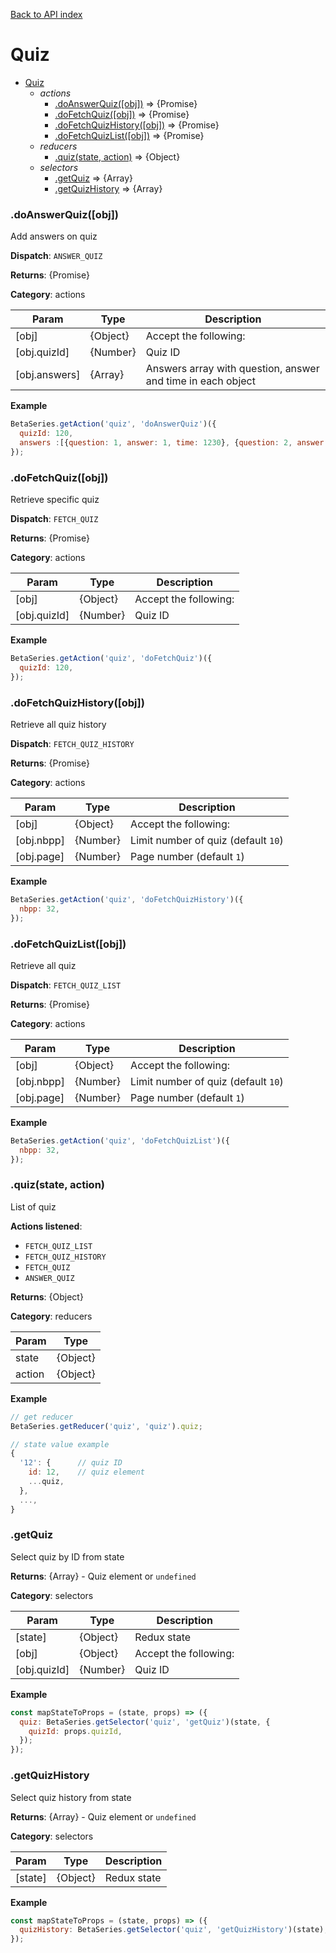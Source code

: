 [Back to API index](README.md)

# Quiz

* [Quiz](#module_Quiz)
    * _actions_
        * [.doAnswerQuiz([obj])](#module_Quiz.doAnswerQuiz) ⇒ {Promise}
        * [.doFetchQuiz([obj])](#module_Quiz.doFetchQuiz) ⇒ {Promise}
        * [.doFetchQuizHistory([obj])](#module_Quiz.doFetchQuizHistory) ⇒ {Promise}
        * [.doFetchQuizList([obj])](#module_Quiz.doFetchQuizList) ⇒ {Promise}
    * _reducers_
        * [.quiz(state, action)](#module_Quiz.quiz) ⇒ {Object}
    * _selectors_
        * [.getQuiz](#module_Quiz.getQuiz) ⇒ {Array}
        * [.getQuizHistory](#module_Quiz.getQuizHistory) ⇒ {Array}

<a name="module_Quiz.doAnswerQuiz"></a>

### .doAnswerQuiz([obj])

Add answers on quiz

**Dispatch**: `ANSWER_QUIZ`

**Returns**: {Promise}

**Category**: actions  

| Param | Type | Description |
| --- | --- | --- |
| [obj] | {Object} | Accept the following: |
| [obj.quizId] | {Number} | Quiz ID |
| [obj.answers] | {Array} | Answers array with question, answer and time in each object |

**Example**  

```js
BetaSeries.getAction('quiz', 'doAnswerQuiz')({
  quizId: 120,
  answers :[{question: 1, answer: 1, time: 1230}, {question: 2, answer: 2, time: 1230}, {question: 3, answer: 3, time: 1230}, {question: 4, answer: 1, time: 1230}, {question: 5, answer: 3, time: 1230}, {question: 6, answer: 2, time: 1230}, {question: 7, answer: 2, time: 1230}]
});
```

<a name="module_Quiz.doFetchQuiz"></a>

### .doFetchQuiz([obj])

Retrieve specific quiz

**Dispatch**: `FETCH_QUIZ`

**Returns**: {Promise}

**Category**: actions  

| Param | Type | Description |
| --- | --- | --- |
| [obj] | {Object} | Accept the following: |
| [obj.quizId] | {Number} | Quiz ID |

**Example**  

```js
BetaSeries.getAction('quiz', 'doFetchQuiz')({
  quizId: 120,
});
```

<a name="module_Quiz.doFetchQuizHistory"></a>

### .doFetchQuizHistory([obj])

Retrieve all quiz history

**Dispatch**: `FETCH_QUIZ_HISTORY`

**Returns**: {Promise}

**Category**: actions  

| Param | Type | Description |
| --- | --- | --- |
| [obj] | {Object} | Accept the following: |
| [obj.nbpp] | {Number} | Limit number of quiz (default `10`) |
| [obj.page] | {Number} | Page number (default `1`) |

**Example**  

```js
BetaSeries.getAction('quiz', 'doFetchQuizHistory')({
  nbpp: 32,
});
```

<a name="module_Quiz.doFetchQuizList"></a>

### .doFetchQuizList([obj])

Retrieve all quiz

**Dispatch**: `FETCH_QUIZ_LIST`

**Returns**: {Promise}

**Category**: actions  

| Param | Type | Description |
| --- | --- | --- |
| [obj] | {Object} | Accept the following: |
| [obj.nbpp] | {Number} | Limit number of quiz (default `10`) |
| [obj.page] | {Number} | Page number (default `1`) |

**Example**  

```js
BetaSeries.getAction('quiz', 'doFetchQuizList')({
  nbpp: 32,
});
```

<a name="module_Quiz.quiz"></a>

### .quiz(state, action)

List of quiz

**Actions listened**:

 * `FETCH_QUIZ_LIST`
 * `FETCH_QUIZ_HISTORY`
 * `FETCH_QUIZ`
 * `ANSWER_QUIZ`

**Returns**: {Object}

**Category**: reducers  

| Param | Type |
| --- | --- |
| state | {Object} | 
| action | {Object} | 

**Example**  

```js
// get reducer
BetaSeries.getReducer('quiz', 'quiz').quiz;

// state value example
{
  '12': {      // quiz ID
    id: 12,    // quiz element
    ...quiz,
  },
  ...,
}
```

<a name="module_Quiz.getQuiz"></a>

### .getQuiz

Select quiz by ID from state

**Returns**: {Array} - Quiz element or `undefined`

**Category**: selectors  

| Param | Type | Description |
| --- | --- | --- |
| [state] | {Object} | Redux state |
| [obj] | {Object} | Accept the following: |
| [obj.quizId] | {Number} | Quiz ID |

**Example**  

```js
const mapStateToProps = (state, props) => ({
  quiz: BetaSeries.getSelector('quiz', 'getQuiz')(state, {
    quizId: props.quizId,
  });
});
```

<a name="module_Quiz.getQuizHistory"></a>

### .getQuizHistory

Select quiz history from state

**Returns**: {Array} - Quiz element or `undefined`

**Category**: selectors  

| Param | Type | Description |
| --- | --- | --- |
| [state] | {Object} | Redux state |

**Example**  

```js
const mapStateToProps = (state, props) => ({
  quizHistory: BetaSeries.getSelector('quiz', 'getQuizHistory')(state);
});
```

